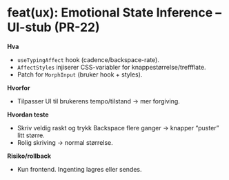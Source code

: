 # feat(ux): Emotional State Inference – UI-stub (PR-22)

**Hva**
- `useTypingAffect` hook (cadence/backspace-rate).
- `AffectStyles` injiserer CSS-variabler for knappestørrelse/treffflate.
- Patch for `MorphInput` (bruker hook + styles).

**Hvorfor**
- Tilpasser UI til brukerens tempo/tilstand → mer forgiving.

**Hvordan teste**
- Skriv veldig raskt og trykk Backspace flere ganger → knapper “puster” litt større.
- Rolig skriving → normal størrelse.

**Risiko/rollback**
- Kun frontend. Ingenting lagres eller sendes.